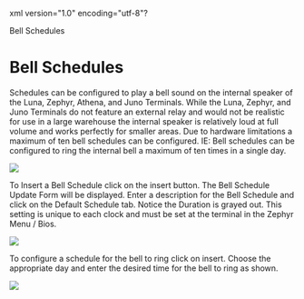 xml version="1.0" encoding="utf-8"?





Bell Schedules




# Bell Schedules

Schedules can be configured to play a bell sound on the internal speaker of the Luna, Zephyr, Athena, and Juno Terminals. While the Luna, Zephyr, and Juno Terminals do not feature an external relay and would not be realistic for use in a large warehouse the internal speaker is relatively loud at full volume and works perfectly for smaller areas. Due to hardware limitations a maximum of ten bell schedules can be configured. IE: Bell schedules can be configured to ring the internal bell a maximum of ten times in a single day.

![](/img/ZK_Bells2.gif)

To Insert a Bell Schedule click on the insert button. The Bell Schedule Update Form will be displayed. Enter a description for the Bell Schedule and click on the Default Schedule tab. Notice the Duration is grayed out. This setting is unique to each clock and must be set at the terminal in the Zephyr Menu / Bios.

![](/img/ZK_Bells1.gif)

To configure a schedule for the bell to ring click on insert. Choose the appropriate day and enter the desired time for the bell to ring as shown.

![](/img/ZK_Bells1.gif)